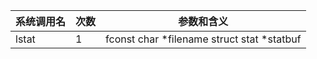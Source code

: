 | 系统调用名 | 次数 | 参数和含义 |
|------------|------|------------|
| lstat | 1 | fconst char *filename struct stat *statbuf |
